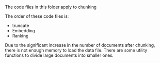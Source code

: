 The code files in this folder apply to chunking

The order of these code files is:
- truncate
- Embedding
- Ranking

Due to the significant increase in the number of documents after chunking, there is not enough memory to load the data file. There are some utility functions to divide large documents into smaller ones.
